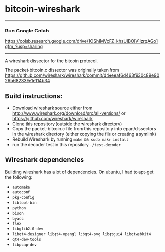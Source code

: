 # bitcoin-wireshark


-------------------------
### Run Google Colab

https://colab.research.google.com/drive/1OShIMVcFZ_khsUIBOIV1lzrqAGo1gfm_?usp=sharing

-------------------------


A wireshark dissector for the bitcoin protocol.

The packet-bitcoin.c dissector was originally taken from https://github.com/wireshark/wireshark/commit/d4eeeaf6d463f930c89e9026b682339e1e114b34

## Build instructions:

- Download wireshark source either from http://www.wireshark.org/download/src/all-versions/ or https://github.com/wireshark/wireshark
- Clone this repository (outside the wireshark directory)
- Copy the packet-bitcoin.c file from this repository into epan/dissectors in the wireshark directory (either copying the file or creating a symlink)
- Rebuild Wireshark by running `make && sudo make install`
- run the decoder test in this repository `./test-decoder`

## Wireshark dependencies

Building wireshark has a lot of dependencies. On ubuntu, I had to apt-get the following: 

- `automake`
- `autoconf`
- `pkg-config`
- `libtool-bin`
- `python`
- `bison`
- `byacc`
- `flex`
- `libglib2.0-dev`
- `libqt4-designer libqt4-opengl libqt4-svg libqtgui4 libqtwebkit4`
- `qt4-dev-tools`
- `libpcap-dev`

